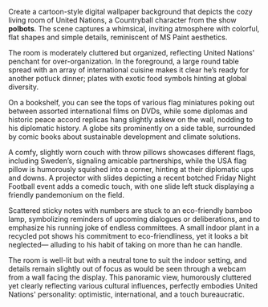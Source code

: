 Create a cartoon-style digital wallpaper background that depicts the cozy living room of United Nations, a Countryball character from the show **polbots**. The scene captures a whimsical, inviting atmosphere with colorful, flat shapes and simple details, reminiscent of MS Paint aesthetics. 

The room is moderately cluttered but organized, reflecting United Nations' penchant for over-organization. In the foreground, a large round table spread with an array of international cuisine makes it clear he’s ready for another potluck dinner; plates with exotic food symbols hinting at global diversity.

On a bookshelf, you can see the tops of various flag miniatures poking out between assorted international films on DVDs, while some diplomas and historic peace accord replicas hang slightly askew on the wall, nodding to his diplomatic history. A globe sits prominently on a side table, surrounded by comic books about sustainable development and climate solutions.

A comfy, slightly worn couch with throw pillows showcases different flags, including Sweden’s, signaling amicable partnerships, while the USA flag pillow is humorously squished into a corner, hinting at their diplomatic ups and downs. A projector with slides depicting a recent botched Friday Night Football event adds a comedic touch, with one slide left stuck displaying a friendly pandemonium on the field.

Scattered sticky notes with numbers are stuck to an eco-friendly bamboo lamp, symbolizing reminders of upcoming dialogues or deliberations, and to emphasize his running joke of endless committees. A small indoor plant in a recycled pot shows his commitment to eco-friendliness, yet it looks a bit neglected— alluding to his habit of taking on more than he can handle. 

The room is well-lit but with a neutral tone to suit the indoor setting, and details remain slightly out of focus as would be seen through a webcam from a wall facing the display. This panoramic view, humorously cluttered yet clearly reflecting various cultural influences, perfectly embodies United Nations' personality: optimistic, international, and a touch bureaucratic.